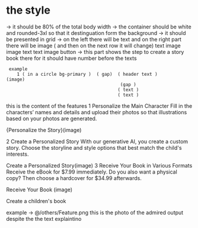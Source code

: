 # the style

-> it should be 80% of the total body width
-> the container should be white and rounded-3xl so that it destinguation form the background
-> it should be presented in grid
-> on the left there will be text and on the right part there will be image ( and then on the next row it will change)
     text                    image
     image                   text
     text                    image
               button
-> this part shows the step to create a story book there for it should have number before the texts
    
     example 
        1 ( in a circle bg-primary )  ( gap)  ( header text )                       (image)
                                               (gap )
                                              ( text )
                                              ( text )

this is the content of the features
   1
Personalize the Main Character
Fill in the characters’ names and details and upload their photos so that illustrations based on your photos are generated.

{Personalize the Story}(image)

2
Create a Personalized Story
With our generative AI, you create a custom story. Choose the storyline and style options that best match the child's interests.

Create a Personalized Story(image)
3
Receive Your Book in Various Formats
Receive the eBook for $7.99 immediately. Do you also want a physical copy? Then choose a hardcover for $34.99 afterwards.

Receive Your Book (image)


Create a children's book


example -> @/others/Feature.png  this is the photo of the admired output despite the the text explaintino